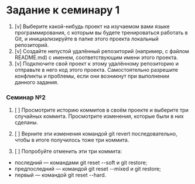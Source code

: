 # Задание к семинару 1

1. [v] Выберите какой-нибудь проект на изучаемом вами языке программирования, с которым вы будете тренироваться работать в Git, и инициализируйте в папке этого проекта локальный репозиторий.
2. [v] Создайте непустой удалённый репозиторий (например, с файлом README.md) с именем, соответствующим имени этого проекта.
3. [v] Подключите свой проект к этому удалённому репозиторию и отправьте в него код этого проекта. Самостоятельно разрешите конфликты и проблемы, если они возникнут при выполнении данного задания.

### Семинар №2

1. [ ] Просмотрите историю коммитов в своём проекте и выберите три случайных коммита. Просмотрите изменения, которые были в них сделаны.

2. [ ] Верните эти изменения командой git revert последовательно, чтобы в итоге получилось тоже три коммита.

3. [ ] Попробуйте отменить эти три коммита:

* последний — командами git reset --soft и git restore;
* предпоследний — командой git reset --mixed и git restore;
* первый — командой git reset --hard.